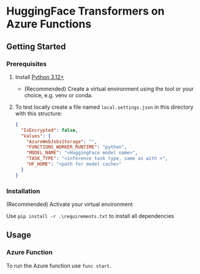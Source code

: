 # HuggingFace Transformers on Azure Functions

## Getting Started

### Prerequisites

1. Install [Python 3.12+](https://www.python.org/downloads/)

    - (Recommended) Create a virtual environment using the tool or your choice, e.g. venv or conda.

1. To test locally create a file named `local.settings.json` in this directory with this structure:

    ```json
    {
      "IsEncrypted": false,
      "Values": {
        "AzureWebJobsStorage": "",
        "FUNCTIONS_WORKER_RUNTIME": "python",
        "MODEL_NAME": "<HuggingFace model name>",
        "TASK_TYPE": "<inference task type, same as with >",
        "HF_HOME": "<path for model cache>"
      }
    }
    ```

### Installation

(Recommended) Activate your virtual environment

Use `pip install -r .\requirements.txt` to install all dependencies

## Usage

### Azure Function

To run the Azure function use `func start`.
